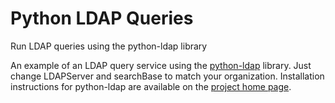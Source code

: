 # Python LDAP Queries
 Run LDAP queries using the python-ldap library

An example of an LDAP query service using the [python-ldap](https://github.com/python-ldap/python-ldap/) library. Just change LDAPServer and searchBase to match your organization. Installation instructions for python-ldap are available on the [project home page](http://www.python-ldap.org/en/python-ldap-3.2.0/).